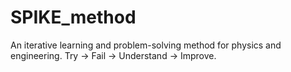 # SPIKE_method
An iterative learning and problem-solving method for physics and engineering. Try → Fail → Understand → Improve.
